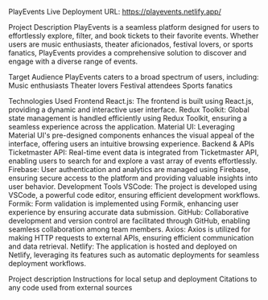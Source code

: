 PlayEvents
Live Deployment URL: https://playevents.netlify.app/

Project Description
PlayEvents is a seamless platform designed for users to effortlessly explore, filter, and book tickets to their favorite events. Whether users are music enthusiasts, theater aficionados, festival lovers, or sports fanatics, PlayEvents provides a comprehensive solution to discover and engage with a diverse range of events.

Target Audience
PlayEvents caters to a broad spectrum of users, including:
Music enthusiasts
Theater lovers
Festival attendees
Sports fanatics

Technologies Used
Frontend
React.js: The frontend is built using React.js, providing a dynamic and interactive user interface.
Redux Toolkit: Global state management is handled efficiently using Redux Toolkit, ensuring a seamless experience across the application.
Material UI: Leveraging Material UI's pre-designed components enhances the visual appeal of the interface, offering users an intuitive browsing experience.
Backend & APIs
Ticketmaster API: Real-time event data is integrated from Ticketmaster API, enabling users to search for and explore a vast array of events effortlessly.
Firebase: User authentication and analytics are managed using Firebase, ensuring secure access to the platform and providing valuable insights into user behavior.
Development Tools
VSCode: The project is developed using VSCode, a powerful code editor, ensuring efficient development workflows.
Formik: Form validation is implemented using Formik, enhancing user experience by ensuring accurate data submission.
GitHub: Collaborative development and version control are facilitated through GitHub, enabling seamless collaboration among team members.
Axios: Axios is utilized for making HTTP requests to external APIs, ensuring efficient communication and data retrieval.
Netlify: The application is hosted and deployed on Netlify, leveraging its features such as automatic deployments for seamless deployment workflows.


Project description
Instructions for local setup and deployment
Citations to any code used from external sources
